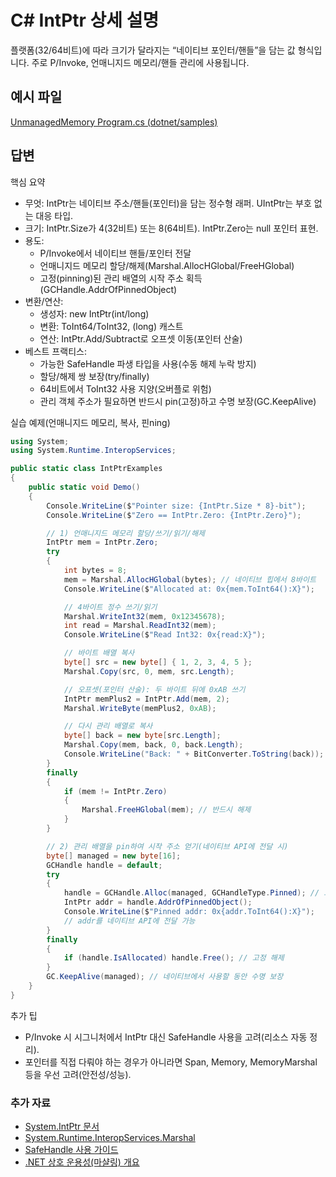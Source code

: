 # C# IntPtr 상세 설명
플랫폼(32/64비트)에 따라 크기가 달라지는 “네이티브 포인터/핸들”을 담는 값 형식입니다. 주로 P/Invoke, 언매니지드 메모리/핸들 관리에 사용됩니다.

## 예시 파일
[UnmanagedMemory Program.cs (dotnet/samples)](https://github.com/dotnet/samples/blob/main/core/interop/UnmanagedMemory/Program.cs)

## 답변
핵심 요약
- 무엇: IntPtr는 네이티브 주소/핸들(포인터)을 담는 정수형 래퍼. UIntPtr는 부호 없는 대응 타입.
- 크기: IntPtr.Size가 4(32비트) 또는 8(64비트). IntPtr.Zero는 null 포인터 표현.
- 용도:
  - P/Invoke에서 네이티브 핸들/포인터 전달
  - 언매니지드 메모리 할당/해제(Marshal.AllocHGlobal/FreeHGlobal)
  - 고정(pinning)된 관리 배열의 시작 주소 획득(GCHandle.AddrOfPinnedObject)
- 변환/연산:
  - 생성자: new IntPtr(int/long)
  - 변환: ToInt64/ToInt32, (long) 캐스트
  - 연산: IntPtr.Add/Subtract로 오프셋 이동(포인터 산술)
- 베스트 프랙티스:
  - 가능한 SafeHandle 파생 타입을 사용(수동 해제 누락 방지)
  - 할당/해제 쌍 보장(try/finally)
  - 64비트에서 ToInt32 사용 지양(오버플로 위험)
  - 관리 객체 주소가 필요하면 반드시 pin(고정)하고 수명 보장(GC.KeepAlive)

실습 예제(언매니지드 메모리, 복사, 핀ning)
````csharp
using System;
using System.Runtime.InteropServices;

public static class IntPtrExamples
{
    public static void Demo()
    {
        Console.WriteLine($"Pointer size: {IntPtr.Size * 8}-bit");
        Console.WriteLine($"Zero == IntPtr.Zero: {IntPtr.Zero}");

        // 1) 언매니지드 메모리 할당/쓰기/읽기/해제
        IntPtr mem = IntPtr.Zero;
        try
        {
            int bytes = 8;
            mem = Marshal.AllocHGlobal(bytes); // 네이티브 힙에서 8바이트
            Console.WriteLine($"Allocated at: 0x{mem.ToInt64():X}");

            // 4바이트 정수 쓰기/읽기
            Marshal.WriteInt32(mem, 0x12345678);
            int read = Marshal.ReadInt32(mem);
            Console.WriteLine($"Read Int32: 0x{read:X}");

            // 바이트 배열 복사
            byte[] src = new byte[] { 1, 2, 3, 4, 5 };
            Marshal.Copy(src, 0, mem, src.Length);

            // 오프셋(포인터 산술): 두 바이트 뒤에 0xAB 쓰기
            IntPtr memPlus2 = IntPtr.Add(mem, 2);
            Marshal.WriteByte(memPlus2, 0xAB);

            // 다시 관리 배열로 복사
            byte[] back = new byte[src.Length];
            Marshal.Copy(mem, back, 0, back.Length);
            Console.WriteLine("Back: " + BitConverter.ToString(back)); // 01-02-AB-04-05
        }
        finally
        {
            if (mem != IntPtr.Zero)
            {
                Marshal.FreeHGlobal(mem); // 반드시 해제
            }
        }

        // 2) 관리 배열을 pin하여 시작 주소 얻기(네이티브 API에 전달 시)
        byte[] managed = new byte[16];
        GCHandle handle = default;
        try
        {
            handle = GCHandle.Alloc(managed, GCHandleType.Pinned); // 고정
            IntPtr addr = handle.AddrOfPinnedObject();
            Console.WriteLine($"Pinned addr: 0x{addr.ToInt64():X}");
            // addr를 네이티브 API에 전달 가능
        }
        finally
        {
            if (handle.IsAllocated) handle.Free(); // 고정 해제
        }
        GC.KeepAlive(managed); // 네이티브에서 사용할 동안 수명 보장
    }
}
````

추가 팁
- P/Invoke 시 시그니처에서 IntPtr 대신 SafeHandle 사용을 고려(리소스 자동 정리).
- 포인터를 직접 다뤄야 하는 경우가 아니라면 Span<T>, Memory<T>, MemoryMarshal 등을 우선 고려(안전성/성능).

### 추가 자료
- [System.IntPtr 문서](https://learn.microsoft.com/dotnet/api/system.intptr)
- [System.Runtime.InteropServices.Marshal](https://learn.microsoft.com/dotnet/api/system.runtime.interopservices.marshal)
- [SafeHandle 사용 가이드](https://learn.microsoft.com/dotnet/standard/garbage-collection/implementing-dispose#wrapping-os-handles)
- [.NET 상호 운용성(마샬링) 개요](https://learn.microsoft.com/dotnet/standard/native-interop/)
